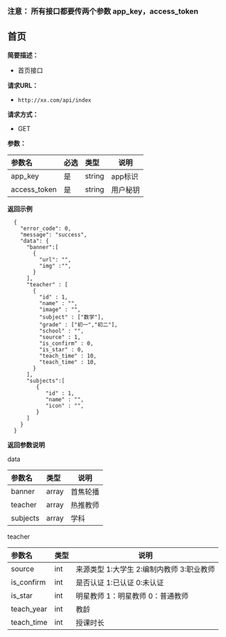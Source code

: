
### 注意： 所有接口都要传两个参数 app_key，access_token


## 首页
**简要描述：** 

- 首页接口

**请求URL：** 
- ` http://xx.com/api/index `
  
**请求方式：**
- GET

**参数：** 

|参数名|必选|类型|说明|
|:----    |:---|:----- |-----   |
|app_key |是  |string |app标识   |
|access_token |是  |string | 用户秘钥   |

 **返回示例**

``` 
  {
    "error_code": 0,
    "message": "success",
    "data": {
      "banner":[
      	{
      	  "url": "",
      	  "img" :"",
      	}
      ],
      "teacher" : [
        {
          "id" : 1,
          "name" : "",   
          "image" : "",   
          "subject" : ["数学"],     
          "grade" : ["初一","初二"],   
          "school" : "",
          "source" : 1,   
          "is_confirm" : 0,  
          "is_star" : 0,  
          "teach_time" : 10, 
          "teach_time" : 10,        
        }
      ],
      "subjects":[
      	 {
      	    "id" : 1,
      	    "name" : "",
      	    "icon" : "",
      	 }
      ]
    }
  }
```

 **返回参数说明** 
 
 data

|参数名|类型|说明|
|:-----  |:-----|-----                           |
|banner |array   |首焦轮播  |
|teacher |array   |热推教师  |
|subjects |array   |学科  |

 
 teacher

|参数名|类型|说明|
|:-----  |:-----|-----                           |
|source |int   |来源类型 1:大学生 2:编制内教师 3:职业教师  |
|is_confirm |int   |是否认证 1:已认证 0:未认证 |
|is_star |int   |明星教师  1：明星教师 0：普通教师 |
|teach_year |int   |教龄|
|teach_time |int   |授课时长 |







